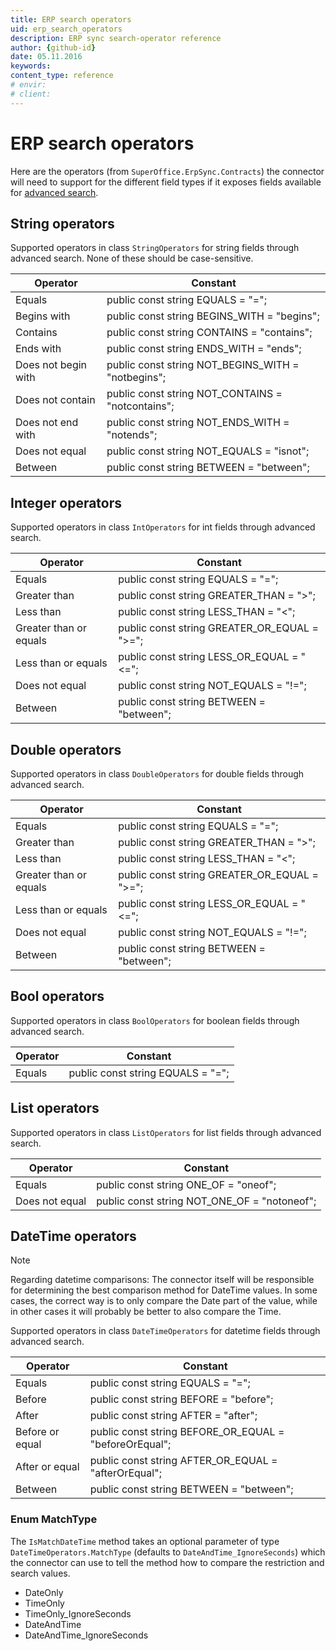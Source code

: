 ```yaml
---
title: ERP search operators
uid: erp_search_operators
description: ERP sync search-operator reference
author: {github-id}
date: 05.11.2016
keywords:
content_type: reference
# envir:
# client:
---
```


# ERP search operators

Here are the operators (from `SuperOffice.ErpSync.Contracts`) the connector will need to support for the different field types if it exposes fields available for [advanced search][1].

## String operators

Supported operators in class `StringOperators` for string fields through advanced search. None of these should be case-sensitive.

| Operator | Constant |
|---|---|
| Equals | public const string EQUALS = "="; |
| Begins with | public const string BEGINS_WITH = "begins"; |
| Contains | public const string CONTAINS = "contains"; |
| Ends with | public const string ENDS_WITH = "ends"; |
| Does not begin with | public const string NOT_BEGINS_WITH = "notbegins"; |
| Does not contain | public const string NOT_CONTAINS = "notcontains"; |
| Does not end with | public const string NOT_ENDS_WITH = "notends"; |
| Does not equal | public const string NOT_EQUALS = "isnot"; |
| Between | public const string BETWEEN = "between"; |

## Integer operators

Supported operators in class `IntOperators` for int fields through advanced search.

| Operator | Constant |
|---|---|
| Equals |public const string EQUALS = "="; |
| Greater than | public const string GREATER_THAN = ">"; |
| Less than | public const string LESS_THAN = "<"; |
| Greater than or equals | public const string GREATER_OR_EQUAL = ">="; |
| Less than or equals | public const string LESS_OR_EQUAL = "<="; |
| Does not equal | public const string NOT_EQUALS = "!="; |
| Between | public const string BETWEEN = "between"; |

## Double operators

Supported operators in class `DoubleOperators` for double fields through advanced search.

| Operator | Constant |
|---|---|
| Equals | public const string EQUALS = "="; |
| Greater than | public const string GREATER_THAN = ">"; |
| Less than | public const string LESS_THAN = "<"; |
| Greater than or equals | public const string GREATER_OR_EQUAL = ">="; |
| Less than or equals | public const string LESS_OR_EQUAL = "<="; |
| Does not equal | public const string NOT_EQUALS = "!="; |
| Between | public const string BETWEEN = "between"; |

## Bool operators

Supported operators in class `BoolOperators` for boolean fields through advanced search.

| Operator | Constant |
|---|---|
| Equals | public const string EQUALS = "="; |

## List operators

Supported operators in class `ListOperators` for list fields through advanced search.

| Operator | Constant |
|---|---|
| Equals | public const string ONE_OF = "oneof"; |
| Does not equal | public const string NOT_ONE_OF = "notoneof"; |

## DateTime operators

> [!NOTE]
> Regarding datetime comparisons: The connector itself will be responsible for determining the best comparison method for DateTime values. In some cases, the correct way is to only compare the Date part of the value, while in other cases it will probably be better to also compare the Time.

Supported operators in class `DateTimeOperators` for datetime fields through advanced search.

| Operator | Constant |
|---|---|
| Equals | public const string EQUALS = "="; |
| Before | public const string BEFORE = "before"; |
| After | public const string AFTER = "after"; |
| Before or equal | public const string BEFORE_OR_EQUAL = "beforeOrEqual"; |
| After or equal | public const string AFTER_OR_EQUAL = "afterOrEqual"; |
| Between | public const string BETWEEN = "between"; |

### Enum MatchType

The `IsMatchDateTime` method takes an optional parameter of type `DateTimeOperators.MatchType` (defaults to `DateAndTime_IgnoreSeconds`) which the connector can use to tell the method how to compare the restriction and search values.

* DateOnly
* TimeOnly
* TimeOnly_IgnoreSeconds
* DateAndTime
* DateAndTime_IgnoreSeconds

<!-- Referenced links -->
[1]: index.md
